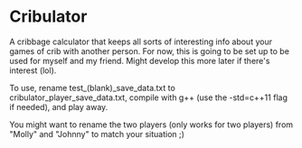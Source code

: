 # Cribulator
A cribbage calculator that keeps all sorts of interesting info about your games of crib with another person. For now, this is going to be set up to be used for myself and my friend. Might develop this more later if there's interest (lol).

To use, rename test_(blank)_save_data.txt  to  cribulator_player_save_data.txt,
compile with g++ (use the -std=c++11  flag if needed),
and play away.

You might want to rename the two players (only works for two players) from "Molly" and "Johnny" to match your situation ;)